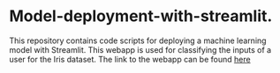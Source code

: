 # Model-deployment-with-streamlit.
This repository contains code scripts for deploying a machine learning model with Streamlit. 
This webapp is used for classifying the inputs of a user for the Iris dataset.
The link to the webapp can be found [here](https://alvinkimata-model-deployment-with-streamlit-app-kehmxv.streamlitapp.com/)
